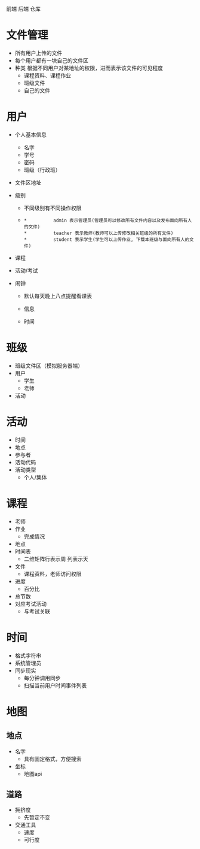 前端 后端 仓库

# 文件管理

* 所有用户上传的文件
* 每个用户都有一块自己的文件区
* 种类 根据不同用户对某地址的权限，进而表示该文件的可见程度
  * 课程资料、课程作业
  * 班级文件
  * 自己的文件

# 用户

* 个人基本信息

  * 名字
  * 学号
  * 密码
  * 班级（行政班）

* 文件区地址

* 级别

  * 不同级别有不同操作权限

  * ```
    *          admin 表示管理员(管理员可以修改所有文件内容以及发布面向所有人的文件)
    *          teacher 表示教师(教师可以上传修改相关班级的所有文件)
    *          student 表示学生(学生可以上传作业, 下载本班级与面向所有人的文件)
    ```

* 课程

* 活动/考试

* 闹钟

  * 默认每天晚上八点提醒看课表

  * 信息
  * 时间

# 班级

* 班级文件区（模拟服务器端）
* 用户
  * 学生
  * 老师
* 活动

# 活动

* 时间
* 地点
* 参与者
* 活动代码
* 活动类型
  * 个人/集体



# 课程

* 老师
* 作业
  * 完成情况
* 地点
* 时间表
  * 二维矩阵行表示周 列表示天
* 文件
  * 课程资料，老师访问权限
* 进度
  * 百分比
* 总节数
* 对应考试活动
  * 与考试关联



# 时间

* 格式字符串
* 系统管理员
* 同步现实
  * 每分钟调用同步
  * 扫描当前用户时间事件列表

# 地图

## 地点

* 名字
  * 具有固定格式，方便搜索
* 坐标
  * 地图api

## 道路

* 拥挤度
  * 先暂定不变
* 交通工具
  * 速度
  * 可行度